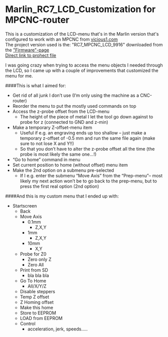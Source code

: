 # Marlin_RC7_LCD_Customization for MPCNC-router
This is a customization of the LCD-menu that's in the Marlin version that's configured to work with an MPCNC from [vicious1.com](http://www.vicious1.com/)<br>
The project version used is the: "RC7_MPCNC_LCD_9916" downloaded from the ["Firmware"-page](http://www.vicious1.com/marlin-firmware/)<br>
[Direct link to prohect file](http://www.vicious1.com/wp-content/uploads/2015/12/RC7_MPCNC_LCD_9916.zip)

I was going crazy when trying to access the menu objects I needed through the LCD, so I came up with a couple of improvements that customized the menu for me.

####This is what I aimed for:<br>
* Get rid of all junk I don’t use (I’m only using the machine as a CNC-router)
* Reorder the menu to put the mostly used commands on top
* Access the z-probe offset from the LCD-menu
  * The height of the piece of metal I let the tool go down against to probe for z (connected to GND and z-min)
* Make a temporary Z-offset-menu item
  * Useful if e.g. an engraving ends up too shallow – just make a temporary z-offset of -0.5 mm and run the same file again (make sure to not lose X and Y!!)
  * So that you don’t have to alter the z-probe offset all the time (the probe is most likely the same one...!)
* “Go to home” command in menu
* Set current position to home (without offset) menu item
* Make the 2nd option on a submenu pre-selected
  * If I e.g. enter the submenu “Move Axis” from the “Prep-menu”– most likely my next action won’t be to go back to the prep-menu, but to press the first real option (2nd option) 

####And this is my custom menu that I ended up with: <br>
* Startscreen
  * Back
  * Move Axis
    * 0.1mm 
      * Z,X,Y
    * 1mm 
      * Z,X,Y
    * 10mm 
      * X,Y
  * Probe for Z0
    * Zero only Z
    * Zero All
  * Print from SD
    * bla bla bla 
  * Go To Home
    * All/X/Y/Z
  * Disable steppers
  * Temp Z offset
  * Z Homing offset 
  * Make this home
  * Store to EEPROM
  * LOAD from EEPROM
  * Control
    * acceleration, jerk, speeds.....

